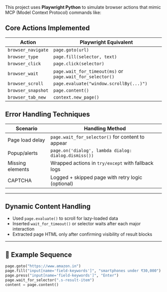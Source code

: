 This project uses **Playwright Python** to simulate browser actions that mimic MCP (Model Context Protocol) commands like:

## Core Actions Implemented

| Action               | Playwright Equivalent                          |
|----------------------|------------------------------------------------|
| `browser_navigate`   | `page.goto(url)`                               |
| `browser_type`       | `page.fill(selector, text)`                    |
| `browser_click`      | `page.click(selector)`                         |
| `browser_wait`       | `page.wait_for_timeout(ms)` or `page.wait_for_selector()` |
| `browser_scroll`     | `page.evaluate("window.scrollBy(...)")`        |
| `browser_snapshot`   | `page.content()`                               |
| `browser_tab_new`    | `context.new_page()`                           |


## Error Handling Techniques

| Scenario            | Handling Method                                      |
|---------------------|------------------------------------------------------|
| Page load delay     | `page.wait_for_selector()` for content to appear     |
| Popup/alerts        | `page.on('dialog', lambda dialog: dialog.dismiss())` |
| Missing elements    | Wrapped actions in `try/except` with fallback logs   |
| CAPTCHA             | Logged + skipped page with retry logic (optional)    |

---

## Dynamic Content Handling

- Used `page.evaluate()` to scroll for lazy-loaded data
- Inserted `wait_for_timeout()` or selector waits after each major interaction
- Extracted page HTML only after confirming visibility of result blocks

---

## 🚀 Example Sequence

```python
page.goto("https://www.amazon.in")
page.fill("input[name='field-keywords']", "smartphones under ₹30,000")
page.press("input[name='field-keywords']", "Enter")
page.wait_for_selector(".s-result-item")
content = page.content()
